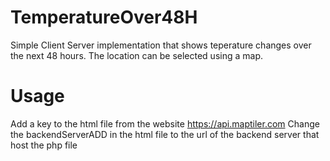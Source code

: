 # TemperatureOver48H
Simple Client Server implementation that shows teperature changes over the next 48 hours. The location can be selected using a map.
# Usage
Add a key to the html file from the website https://api.maptiler.com
Change the backendServerADD in the html file to the url of the backend server that host the php file
